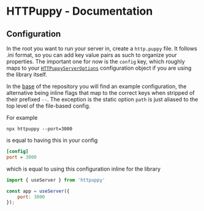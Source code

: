 # HTTPuppy - Documentation

## Configuration

In the root you want to run your server in, create a `http.puppy` file. It follows .ini format, so you can add key value pairs as such to organize your properties. The important one for now is the `config` key, which roughly maps to your [`HTTPuppyServerOptions`](https://github.com/abschill/httpuppy/blob/main/docs/interfaces/types_server.HTTPuppyServerOptions.md) configuration object if you are using the library itself.


In the [base](https://github.com/abschill/httpuppy/blob/main/http.puppy) of the repository you will find an example configuration, the alternative being inline flags that map to the correct keys when stripped of their prefixed `--`. The exception is the static option `path` is just aliased to the top level of the file-based config.

For example

```
npx httpuppy --port=3000
```

is equal to having this in your config

```ini
[config]
port = 3000
```

which is equal to using this configuration inline for the library


```js
import { useServer } from 'httpuppy'

const app = useServer({
	port: 3000
});
```
